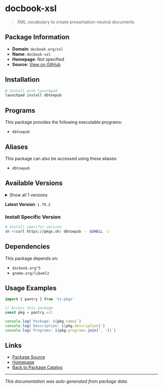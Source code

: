 # docbook-xsl

> XML vocabulary to create presentation-neutral documents

## Package Information

- **Domain**: `docbook.org/xsl`
- **Name**: `docbook-xsl`
- **Homepage**: Not specified
- **Source**: [View on GitHub](https://github.com/pkgxdev/pantry/tree/main/projects/docbook.org/xsl/package.yml)

## Installation

```bash
# Install with launchpad
launchpad install dbtoepub
```

## Programs

This package provides the following executable programs:

- `dbtoepub`

## Aliases

This package can also be accessed using these aliases:

- `dbtoepub`

## Available Versions

<details>
<summary>Show all 1 versions</summary>

- `1.79.2`

</details>

**Latest Version**: `1.79.2`

### Install Specific Version

```bash
# Install specific version
sh <(curl https://pkgx.sh) dbtoepub -- $SHELL -i
```

## Dependencies

This package depends on:

- `docbook.org^5`
- `gnome.org/libxml2`

## Usage Examples

```typescript
import { pantry } from 'ts-pkgx'

// Access this package
const pkg = pantry.xsl

console.log(`Package: ${pkg.name}`)
console.log(`Description: ${pkg.description}`)
console.log(`Programs: ${pkg.programs.join(', ')}`)
```

## Links

- [Package Source](https://github.com/pkgxdev/pantry/tree/main/projects/docbook.org/xsl/package.yml)
- [Homepage](#)
- [Back to Package Catalog](../package-catalog.md)

---

*This documentation was auto-generated from package data.*
